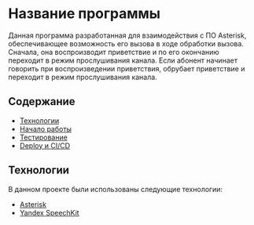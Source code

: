 # Название программы

Данная программа разработанная для взаимодействия с ПО Asterisk, обеспечивающее возможность его вызова в ходе обработки вызова. Сначала, она воспроизводит приветствие и по его окончанию переходит в режим прослушивания канала. Если абонент начинает говорить при воспроизведении приветствия, обрубает приветствие и переходит в режим прослушивания канала.

## Содержание
- [Технологии](#технологии)
- [Начало работы](#начало-работы)
- [Тестирование](#тестирование)
- [Deploy и CI/CD](#deploy-и-ci/cd)

## Технологии

В данном проекте были использованы следующие технологии:
- [Asterisk](https://www.asterisk.org/)
- [Yandex SpeechKit](https://yandex.cloud/ru/services/speechkit)

